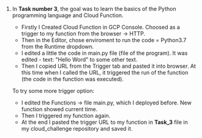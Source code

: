 1) In **Task number 3**, the goal was to learn the basics of the Python programming language and Cloud Function.
    * Firstly I Created Cloud Function in GCP Console. Choosed as a trigger to my function from the browser -> HTTP.
    * Then in the Editor, chose enviroment to run the code = Python3.7 from the Runtime dropdown.
    * I edited a little the code in main.py file (file of the program). It was edited - text: "Hello Word" to some other text.
    * Then I copied URL from the Trigger tab and pasted it into browser. At this time when I called the URL, it triggered the run of the function (the code in the function was executed).
    
    To try some more trigger option:
    * I edited the Functions -> file main.py, which I deployed before. New function showed current time.
    * Then I triggered my function again.
    * At the end I pasted the trigger URL to my function in **Task_3** file in my cloud_challenge repository and saved it.